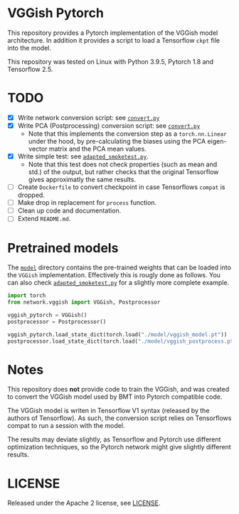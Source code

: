 # VGGish Pytorch
This repository provides a Pytorch implementation of the VGGish model architecture. In addition
it provides a script to load a Tensorflow `ckpt` file into the model. 

This repository was tested on Linux with Python 3.9.5, Pytorch 1.8 and Tensorflow 2.5.

# TODO

 - [x] Write network conversion script: see [`convert.py`](convert.py)
 - [x] Write PCA (Postprocessing) conversion script: see [`convert.py`](convert.py)
    * Note that this implements the conversion step as a `torch.nn.Linear` under the hood, by
    pre-calculating the biases using the PCA eigen-vector matrix and the PCA mean values.
 - [x] Write simple test: see [`adapted_smoketest.py`](adapted_smoketest.py).
    * Note that this test does not check properties (such as mean and std.) of the output, but
    rather checks that the original Tensorflow gives approximatly the same results.
 - [ ] Create `Dockerfile` to convert checkpoint in case Tensorflows `compat` is dropped. 
 - [ ] Make drop in replacement for `process` function.
 - [ ] Clean up code and documentation.
 - [ ] Extend `README.md`.

# Pretrained models

The [`model`](model) directory contains the pre-trained weights that can be loaded into the `VGGish` implementation.
Effectively this is rougly done as follows. You can also check [`adapted_smoketest.py`](adapted_smoketest.py)
for a slightly more complete example.

```python
import torch
from network.vggish import VGGish, Postprocessor

vggish_pytorch = VGGish()
postprocessor = Postprocessor()

vggish_pytorch.load_state_dict(torch.load("./model/vggish_model.pt"))
postprocessor.load_state_dict(torch.load("./model/vggish_postprocess.pt"))
```

# Notes
This repository does **not** provide code to train the VGGish, and was created to convert the 
VGGish model used by BMT into Pytorch compatible code.

The VGGish model is writen in Tensorflow V1 syntax (released by the authors of Tensorflow).
As such, the conversion script relies on Tensorflows compat to run a session with the model.

The results may deviate slightly, as Tensorflow and Pytorch use different optimization techniques, 
so the Pytorch network might give slightly different results.

# LICENSE

Released under the Apache 2 license, see [LICENSE](LICENSE).